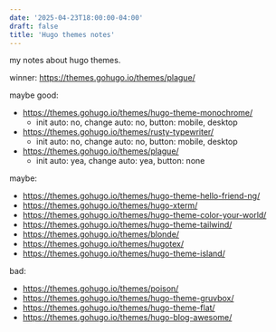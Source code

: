 ```yaml
---
date: '2025-04-23T18:00:00-04:00'
draft: false
title: 'Hugo themes notes'
---
```

my notes about hugo themes.

<!--more-->

winner: https://themes.gohugo.io/themes/plague/

maybe good:
- https://themes.gohugo.io/themes/hugo-theme-monochrome/
    - init auto: no, change auto: no, button: mobile, desktop
- https://themes.gohugo.io/themes/rusty-typewriter/
    - init auto: no, change auto: no, button: mobile, desktop
- https://themes.gohugo.io/themes/plague/
    - init auto: yea, change auto: yea, button: none

maybe:
- https://themes.gohugo.io/themes/hugo-theme-hello-friend-ng/
- https://themes.gohugo.io/themes/hugo-xterm/
- https://themes.gohugo.io/themes/hugo-theme-color-your-world/
- https://themes.gohugo.io/themes/hugo-theme-tailwind/
- https://themes.gohugo.io/themes/blonde/
- https://themes.gohugo.io/themes/hugotex/
- https://themes.gohugo.io/themes/hugo-theme-island/

bad:
- https://themes.gohugo.io/themes/poison/
- https://themes.gohugo.io/themes/hugo-theme-gruvbox/
- https://themes.gohugo.io/themes/hugo-theme-flat/
- https://themes.gohugo.io/themes/hugo-blog-awesome/
